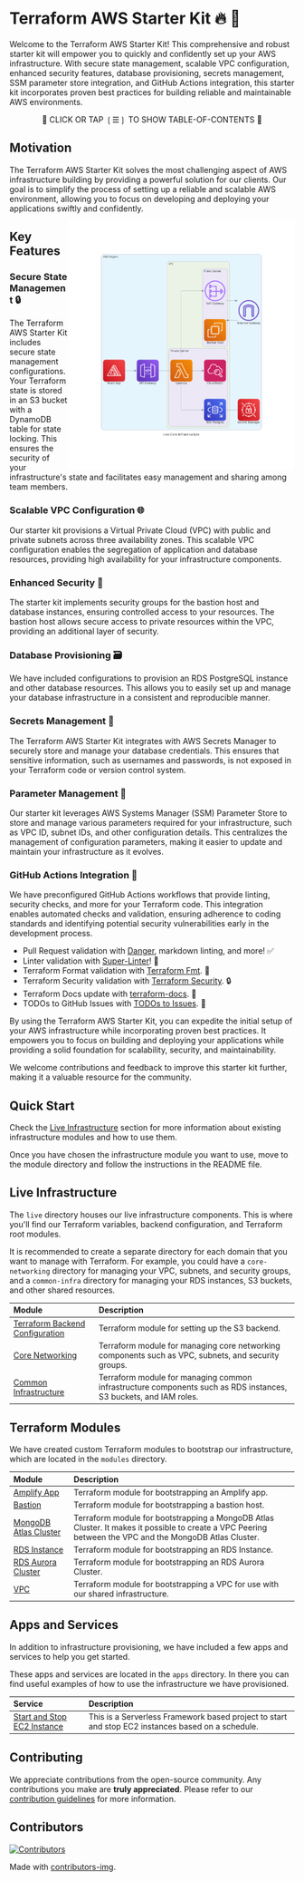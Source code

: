 # Terraform AWS Starter Kit 🔥 🚀

Welcome to the Terraform AWS Starter Kit! This comprehensive and robust starter kit will empower you to quickly and confidently set up your AWS infrastructure. With secure state management, scalable VPC configuration, enhanced security features, database provisioning, secrets management, SSM parameter store integration, and GitHub Actions integration, this starter kit incorporates proven best practices for building reliable and maintainable AWS environments.

<div align="center">

📖 CLICK OR TAP ❲☰❳ TO SHOW TABLE-OF-CONTENTS 📖

</div> <!-- center -->

## Motivation

The Terraform AWS Starter Kit solves the most challenging aspect of AWS infrastructure building by providing a powerful solution for our clients. Our goal is to simplify the process of setting up a reliable and scalable AWS environment, allowing you to focus on developing and deploying your applications swiftly and confidently.

<picture>
  <source media="(prefers-color-scheme: dark)" alt="" align="right" width="400px" srcset="./tools/dac/live_prod_infrastructure.png"/>
  <img alt="" align="right" width="400px" src="./tools/dac/live_prod_infrastructure.png"/>
</picture>

## Key Features

### Secure State Management 🔒

The Terraform AWS Starter Kit includes secure state management configurations. Your Terraform state is stored in an S3 bucket with a DynamoDB table for state locking. This ensures the security of your infrastructure's state and facilitates easy management and sharing among team members.

### Scalable VPC Configuration 🌐

Our starter kit provisions a Virtual Private Cloud (VPC) with public and private subnets across three availability zones. This scalable VPC configuration enables the segregation of application and database resources, providing high availability for your infrastructure components.

### Enhanced Security 🔐

The starter kit implements security groups for the bastion host and database instances, ensuring controlled access to your resources. The bastion host allows secure access to private resources within the VPC, providing an additional layer of security.

### Database Provisioning 🗃️

We have included configurations to provision an RDS PostgreSQL instance and other database resources. This allows you to easily set up and manage your database infrastructure in a consistent and reproducible manner.

### Secrets Management 🔑

The Terraform AWS Starter Kit integrates with AWS Secrets Manager to securely store and manage your database credentials. This ensures that sensitive information, such as usernames and passwords, is not exposed in your Terraform code or version control system.

### Parameter Management 🔧

Our starter kit leverages AWS Systems Manager (SSM) Parameter Store to store and manage various parameters required for your infrastructure, such as VPC ID, subnet IDs, and other configuration details. This centralizes the management of configuration parameters, making it easier to update and maintain your infrastructure as it evolves.

### GitHub Actions Integration 🚀

We have preconfigured GitHub Actions workflows that provide linting, security checks, and more for your Terraform code. This integration enables automated checks and validation, ensuring adherence to coding standards and identifying potential security vulnerabilities early in the development process.

- Pull Request validation with [Danger](https://danger.systems/js), markdown linting, and more! ✅
- Linter validation with [Super-Linter](https://github.com/super-linter/super-linter)! 📝
- Terraform Format validation with [Terraform Fmt](https://www.terraform.io/docs/commands/fmt.html). 🔄
- Terraform Security validation with [Terraform Security](https://github.com/aquasecurity/tfsec). 🔒
- Terraform Docs update with [terraform-docs](https://terraform-docs.io/). 📝
- TODOs to GitHub Issues with [TODOs to Issues](https://github.com/alstr/todo-to-issue-action). 📌

By using the Terraform AWS Starter Kit, you can expedite the initial setup of your AWS infrastructure while incorporating proven best practices. It empowers you to focus on building and deploying your applications while providing a solid foundation for scalability, security, and maintainability.

We welcome contributions and feedback to improve this starter kit further, making it a valuable resource for the community.

## Quick Start

Check the [Live Infrastructure](#live-infrastructure) section for more information about existing infrastructure modules and how to use them.

Once you have chosen the infrastructure module you want to use, move to the module directory and follow the instructions in the README file.

## Live Infrastructure

The `live` directory houses our live infrastructure components. This is where you'll find our Terraform variables, backend configuration, and Terraform root modules.

It is recommended to create a separate directory for each domain that you want to manage with Terraform. For example, you could have a `core-networking` directory for managing your VPC, subnets, and security groups, and a `common-infra` directory for managing your RDS instances, S3 buckets, and other shared resources.

| Module                                                                | Description                                                                                                              |
| :-------------------------------------------------------------------- | :----------------------------------------------------------------------------------------------------------------------- |
| [Terraform Backend Configuration](./live/terraform-backend/README.md) | Terraform module for setting up the S3 backend.                                                                          |
| [Core Networking](./live/core-networking/README.md)                   | Terraform module for managing core networking components such as VPC, subnets, and security groups.                     |
| [Common Infrastructure](./live/common-infra/README.md)                | Terraform module for managing common infrastructure components such as RDS instances, S3 buckets, and IAM roles.        |

## Terraform Modules

We have created custom Terraform modules to bootstrap our infrastructure, which are located in the `modules` directory.

| Module                                               | Description                                                                                                                                             |
| :--------------------------------------------------- | :------------------------------------------------------------------------------------------------------------------------------------------------------ |
| [Amplify App](./modules/amplify-app/README.md)       | Terraform module for bootstrapping an Amplify app.                                                                                                      |
| [Bastion](./modules/bastion/README.md)               | Terraform module for bootstrapping a bastion host.                                                                                                      |
| [MongoDB Atlas Cluster](./modules/mongodb/README.md) | Terraform module for bootstrapping a MongoDB Atlas Cluster. It makes it possible to create a VPC Peering between the VPC and the MongoDB Atlas Cluster. |
| [RDS Instance](./modules/rds/README.md)              | Terraform module for bootstrapping an RDS Instance.                                                                                                     |
| [RDS Aurora Cluster](./modules/rds-aurora/README.md) | Terraform module for bootstrapping an RDS Aurora Cluster.                                                                                               |
| [VPC](./modules/vpc/README.md)                       | Terraform module for bootstrapping a VPC for use with our shared infrastructure.                                                                        |

## Apps and Services

In addition to infrastructure provisioning, we have included a few apps and services to help you get started.

These apps and services are located in the `apps` directory. In there you can find useful examples of how to use the infrastructure we have provisioned.

| Service                                                         | Description                                                                                       |
| :-------------------------------------------------------------- | :------------------------------------------------------------------------------------------------ |
| [Start and Stop EC2 Instance](./apps/start-stop-ec2-instances/) | This is a Serverless Framework based project to start and stop EC2 instances based on a schedule. |

## Contributing

We appreciate contributions from the open-source community. Any contributions you make are **truly appreciated**. Please refer to our [contribution guidelines](./CONTRIBUTING.md) for more information.

## Contributors

[![Contributors](https://contrib.rocks/image?repo=nanlabs/terraform-aws-starter)](https://github.com/nanlabs/terraform-aws-starter/graphs/contributors)

Made with [contributors-img](https://contrib.rocks).
